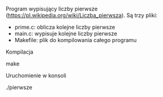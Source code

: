 Program wypisujący liczby pierwsze (https://pl.wikipedia.org/wiki/Liczba_pierwsza).
Są trzy pliki:
- prime.c: oblicza kolejne liczby pierwsze
- main.c: wypisuje kolejne liczby pierwsze
- Makefile: plik do kompilowania całego programu

Kompilacja

make

Uruchomienie w konsoli

./pierwsze


